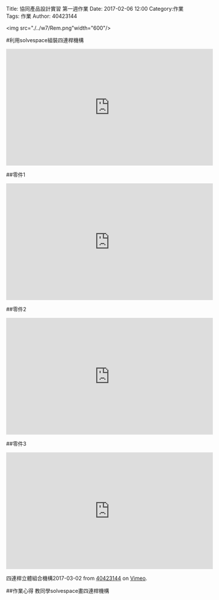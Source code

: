 Title: 協同產品設計實習 第一週作業
Date: 2017-02-06 12:00
Category:作業
Tags: 作業
Author: 40423144

<img src="./../w7/Rem.png"width="600"/>

<!-- PELICAN_END_SUMMARY -->

#利用solvespace組裝四連桿機構
<iframe width="560" height="315" src="https://www.youtube.com/embed/kFYOnLDMKTU" frameborder="0" allowfullscreen></iframe>

##零件1
<iframe width="560" height="315" src="https://www.youtube.com/embed/LXNqY8TBYhM" frameborder="0" allowfullscreen></iframe>

##零件2
<iframe width="560" height="315" src="https://www.youtube.com/embed/kQyzxAgymck" frameborder="0" allowfullscreen></iframe>

##零件3
<iframe width="560" height="315" src="https://www.youtube.com/embed/o2toPs5GF1Q" frameborder="0" allowfullscreen></iframe>

四連桿立體組合機構2017-03-02</a> from <a href="https://vimeo.com/user45109608">40423144</a> on <a href="https://vimeo.com">Vimeo</a>.</p>
##作業心得
教同學solvespace畫四連桿機構